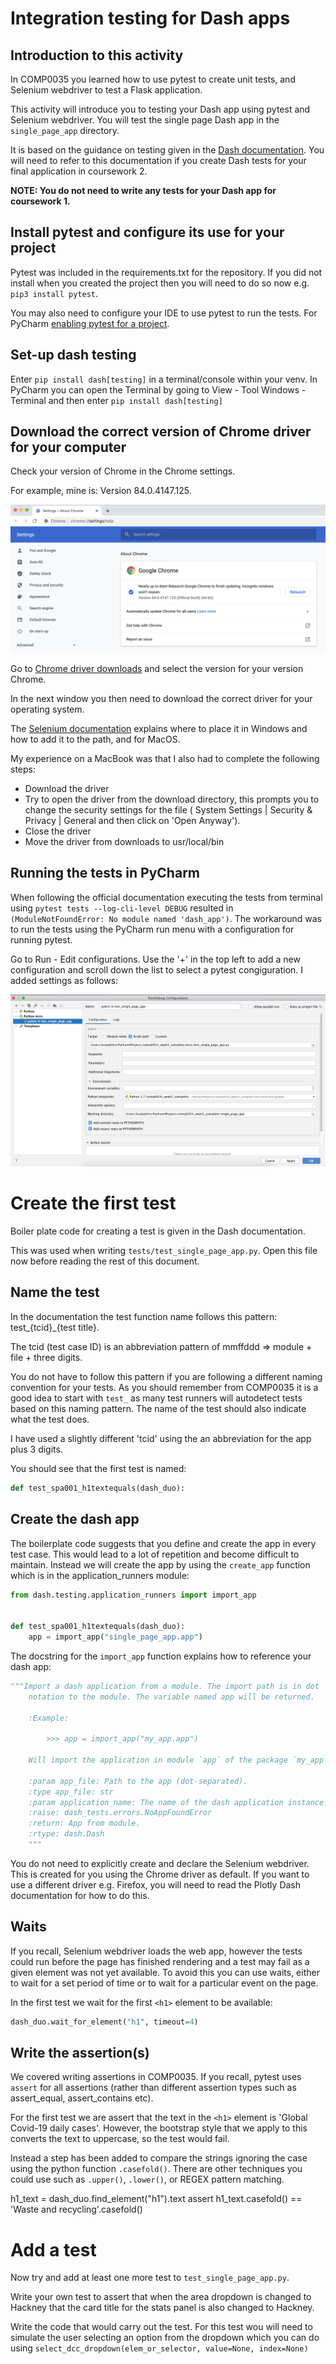 # Integration testing for Dash apps

## Introduction to this activity

In COMP0035 you learned how to use pytest to create unit tests, and Selenium webdriver to test a Flask application.

This activity will introduce you to testing your Dash app using pytest and Selenium webdriver. You will test the single
page Dash app in the `single_page_app` directory.

It is based on the guidance on testing given in the [Dash documentation](https://dash.plotly.com/testing). You will need
to refer to this documentation if you create Dash tests for your final application in coursework 2.

**NOTE: You do not need to write any tests for your Dash app for coursework 1.**

## Install pytest and configure its use for your project

Pytest was included in the requirements.txt for the repository. If you did not install when you created the project then
you will need to do so now e.g. `pip3 install pytest`.

You may also need to configure your IDE to use pytest to run the tests. For
PyCharm [enabling pytest for a project](https://www.jetbrains.com/help/pycharm/pytest.html#enable-pytest).

## Set-up dash testing

Enter `pip install dash[testing]` in a terminal/console within your venv. In PyCharm you can open the Terminal by going
to View - Tool Windows - Terminal and then enter `pip install dash[testing]`

## Download the correct version of Chrome driver for your computer

Check your version of Chrome in the Chrome settings.

For example, mine is: Version 84.0.4147.125.

![chrome settings](images/chrome_settings.png)

Go to [Chrome driver downloads](https://sites.google.com/a/chromium.org/chromedriver/downloads) and select the version
for your version Chrome.

In the next window you then need to download the correct driver for your operating system.

The [Selenium documentation](https://www.selenium.dev/documentation/en/webdriver/driver_requirements/) explains where to
place it in Windows and how to add it to the path, and for MacOS.

My experience on a MacBook was that I also had to complete the following steps:

- Download the driver
- Try to open the driver from the download directory, this prompts you to change the security settings for the file (
  System Settings | Security & Privacy | General and then click on 'Open Anyway').
- Close the driver
- Move the driver from downloads to usr/local/bin

## Running the tests in PyCharm

When following the official documentation executing the tests from terminal using `pytest tests --log-cli-level DEBUG`
resulted in `(ModuleNotFoundError: No module named 'dash_app')`. The workaround was to run the tests using the PyCharm
run menu with a configuration for running pytest.

Go to Run - Edit configurations.
Use the '+' in the top left to add a new configuration and scroll down the list to select a pytest congiguration.
I added settings as follows:

![chrome settings](images/test_run_settings.png)

# Create the first test

Boiler plate code for creating a test is given in the Dash documentation.

This was used when writing `tests/test_single_page_app.py`. Open this file now before reading the rest of this document.

## Name the test

In the documentation the test function name follows this pattern: test_{tcid}_{test title}.

The tcid (test case ID) is an abbreviation pattern of mmffddd => module + file + three digits.

You do not have to follow this pattern if you are following a different naming convention for your tests. As you should
remember from COMP0035 it is a good idea to start with `test_` as many test runners will autodetect tests based on this
naming pattern. The name of the test should also indicate what the test does.

I have used a slightly different 'tcid' using the an abbreviation for the app plus 3 digits.

You should see that the first test is named:

```python
def test_spa001_h1textequals(dash_duo):
```

## Create the dash app

The boilerplate code suggests that you define and create the app in every test case. This would lead to a lot of
repetition and become difficult to maintain. Instead we will create the app by using the `create_app` function which is
in the application_runners module:

```python
from dash.testing.application_runners import import_app


def test_spa001_h1textequals(dash_duo):
    app = import_app("single_page_app.app")
```

The docstring for the `import_app` function explains how to reference your dash app:

```python
"""Import a dash application from a module. The import path is in dot
    notation to the module. The variable named app will be returned.

    :Example:

        >>> app = import_app("my_app.app")

    Will import the application in module `app` of the package `my_app`.

    :param app_file: Path to the app (dot-separated).
    :type app_file: str
    :param application_name: The name of the dash application instance.
    :raise: dash_tests.errors.NoAppFoundError
    :return: App from module.
    :rtype: dash.Dash
    """
```

You do not need to explicitly create and declare the Selenium webdriver. This is created for you using the Chrome driver
as default. If you want to use a different driver e.g. Firefox, you will need to read the Plotly Dash documentation for
how to do this.

## Waits

If you recall, Selenium webdriver loads the web app, however the tests could run before the page has finished rendering
and a test may fail as a given element was not yet available. To avoid this you can use waits, either to wait for a set
period of time or to wait for a particular event on the page.

In the first test we wait for the first `<h1>` element to be available:

```python
dash_duo.wait_for_element("h1", timeout=4)
```

## Write the assertion(s)

We covered writing assertions in COMP0035. If you recall, pytest uses `assert` for all assertions (rather than different
assertion types such as assert_equal, assert_contains etc).

For the first test we are assert that the text in the `<h1>` element is 'Global Covid-19 daily cases'. However, the
bootstrap style that we apply to this converts the text to uppercase, so the test would fail.

Instead a step has been added to compare the strings ignoring the case using the python function `.casefold()`. There
are other techniques you could use such as `.upper()`, `.lower()`, or REGEX pattern matching.

h1_text = dash_duo.find_element("h1").text assert h1_text.casefold()  == 'Waste and recycling'.casefold()

# Add a test
Now try and add at least one more test to `test_single_page_app.py`.

Write your own test to assert that when the area dropdown is changed to Hackney that the card title for the stats panel
is also changed to Hackney.

Write the code that would carry out the test. For this test wou will need to simulate the user selecting an option from
the dropdown which you can do using `select_dcc_dropdown(elem_or_selector, value=None, index=None)`
